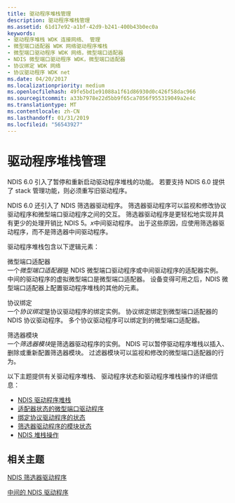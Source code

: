 ```yaml
---
title: 驱动程序堆栈管理
description: 驱动程序堆栈管理
ms.assetid: 61d17e92-a1bf-42d9-b241-400b43b0ec0a
keywords:
- 驱动程序堆栈 WDK 连接网络、 管理
- 微型端口适配器 WDK 网络驱动程序堆栈
- 微型端口驱动程序 WDK 网络，微型端口适配器
- NDIS 微型端口驱动程序 WDK，微型端口适配器
- 协议绑定 WDK 网络
- 协议驱动程序 WDK net
ms.date: 04/20/2017
ms.localizationpriority: medium
ms.openlocfilehash: 49fe5bd1e91088a1f61d86930d0c426f58dac966
ms.sourcegitcommit: a33b7978e22d5bb9f65ca7056f955319049a2e4c
ms.translationtype: MT
ms.contentlocale: zh-CN
ms.lasthandoff: 01/31/2019
ms.locfileid: "56543927"
---
```

# <a name="driver-stack-management"></a>驱动程序堆栈管理





NDIS 6.0 引入了暂停和重新启动驱动程序堆栈的功能。 若要支持 NDIS 6.0 提供了 stack 管理功能，则必须重写旧驱动程序。

NDIS 6.0 还引入了 NDIS 筛选器驱动程序。 筛选器驱动程序可以监视和修改协议驱动程序和微型端口驱动程序之间的交互。 筛选器驱动程序是更轻松地实现并具有更少的处理开销比 NDIS 5。*x*中间驱动程序。 出于这些原因，应使用筛选器驱动程序，而不是筛选器中间驱动程序。

驱动程序堆栈包含以下逻辑元素：

<a href="" id="miniport-adapter"></a>微型端口适配器  
一个*微型端口适配器*是 NDIS 微型端口驱动程序或中间驱动程序的适配器实例。 中间的驱动程序的虚拟微型端口是微型端口适配器。 设备变得可用之后，NDIS 微型端口适配器上配置驱动程序堆栈的其他的元素。

<a href="" id="protocol-binding"></a>协议绑定  
一个*协议绑定*是协议驱动程序的绑定实例。 协议绑定绑定到微型端口适配器的 NDIS 协议驱动程序。 多个协议驱动程序可以绑定到的微型端口适配器。

<a href="" id="filter-module"></a>筛选器模块  
一个*筛选器模块*是筛选器驱动程序的实例。 NDIS 可以暂停驱动程序堆栈以插入、 删除或重新配置筛选器模块。 过滤器模块可以监视和修改的微型端口适配器的行为。

以下主题提供有关驱动程序堆栈、 驱动程序状态和驱动程序堆栈操作的详细信息：

-   [NDIS 驱动程序堆栈](ndis-driver-stack.md)
-   [适配器状态的微型端口驱动程序](adapter-states-of-a-miniport-driver.md)
-   [绑定协议驱动程序的状态](binding-states-of-a-protocol-driver.md)
-   [筛选器驱动程序的模块状态](module-states-of-a-filter-driver.md)
-   [NDIS 堆栈操作](ndis-stack-operations.md)

## <a name="related-topics"></a>相关主题


[NDIS 筛选器驱动程序](ndis-filter-drivers.md)

[中间的 NDIS 驱动程序](ndis-intermediate-drivers.md)

 

 






